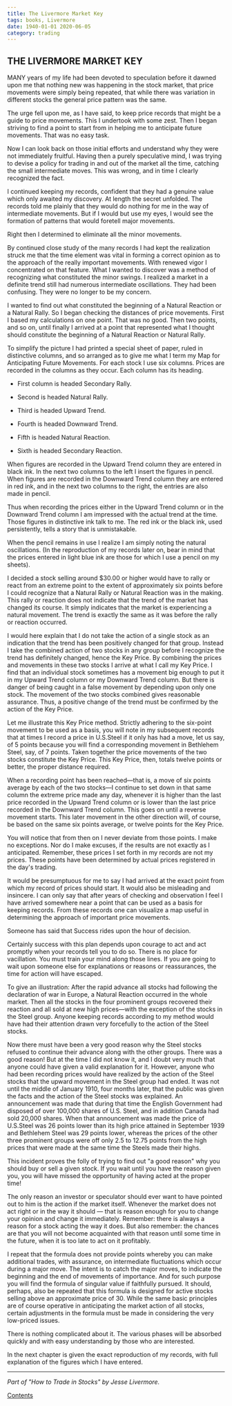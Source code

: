 ```yaml
---
title: The Livermore Market Key
tags: books, Livermore
date: 1940-01-01 2020-06-05
category: trading
---
```




## THE LIVERMORE MARKET KEY

MANY years of my life had been devoted to speculation before it dawned upon me that nothing new was happening in the stock market, that price movements were simply being repeated, that while there was variation in different stocks the general price pattern was the same.

The urge fell upon me, as I have said, to keep price records that might be a guide to price movements. This I undertook with some zest. Then I began striving to find a point to start from in helping me to anticipate future movements. That was no easy task.

Now I can look back on those initial efforts and understand why they were not immediately fruitful. Having then a purely speculative mind, I was trying to devise a policy for trading in and out of the market all the time, catching the small intermediate moves. This was wrong, and in time I clearly recognized the fact.

I continued keeping my records, confident that they had a genuine value which only awaited my discovery. At length the secret unfolded. The records told me plainly that they would do nothing for me in the way of intermediate movements. But if I would but use my eyes, I would see the formation of patterns that would foretell major movements.  

Right then I determined to eliminate all the minor movements.

By continued close study of the many records I had kept the realization struck me that the time element was vital in forming a correct opinion as to the approach of the really important movements. With renewed vigor I concentrated on that feature. What I wanted to discover was a method of recognizing what constituted the minor swings. I realized a market in a definite trend still had numerous intermediate oscillations. They had been confusing. They were no longer to be my concern.



I wanted to find out what constituted the beginning of a Natural Reaction or a Natural Rally. So I began checking the distances of price movements. First I based my calculations on one point. That was no good. Then two points, and so on, until finally I arrived at a point that represented what I thought should constitute the beginning of a Natural Reaction or Natural Rally.



To simplify the picture I had printed a special sheet of paper, ruled in distinctive columns, and so arranged as to give me what I term my Map for Anticipating Future Movements. For each stock I use six columns. Prices are recorded in the columns as they occur. Each column has its heading.



* First column is headed Secondary Rally.

* Second is headed Natural Rally.

* Third is headed Upward Trend.

* Fourth is headed Downward Trend.

* Fifth is headed Natural Reaction.

* Sixth is headed Secondary Reaction.



When figures are recorded in the Upward Trend column they are entered in black ink. In the next two columns to the left I insert the figures in pencil. When figures are recorded in the Downward Trend column they are entered in red ink, and in the next two columns to the right, the entries are also made in pencil.



Thus when recording the prices either in the Upward Trend column or in the Downward Trend column I am impressed with the actual trend at the time. Those figures in distinctive ink talk to me. The red ink or the black ink, used persistently, tells a story that is unmistakable.



When the pencil remains in use I realize I am simply noting the natural oscillations. (In the reproduction of my records later on, bear in mind that the prices entered in light blue ink are those for which I use a pencil on my sheets).



I decided a stock selling around $30.00 or higher would have to rally or react from an extreme point to the extent of approximately six points before I could recognize that a Natural Rally or Natural Reaction was in the making. This rally or reaction does not indicate that the trend of the market has changed its course. It simply indicates that the market is experiencing a natural movement. The trend is exactly the same as it was before the rally or reaction occurred.



I would here explain that I do not take the action of a single stock as an indication that the trend has been positively changed for that group. Instead I take the combined action of two stocks in any group before I recognize the trend has definitely changed, hence the Key Price. By combining the prices and movements in these two stocks I arrive at what I call my Key Price. I find that an individual stock sometimes has a movement big enough to put it in my Upward Trend column or my Downward Trend column. But there is danger of being caught in a false movement by depending upon only one stock. The movement of the two stocks combined gives reasonable assurance. Thus, a positive change of the trend must be confirmed by the action of the Key Price.



Let me illustrate this Key Price method. Strictly adhering to the six-point movement to be used as a basis, you will note in my subsequent records that at times I record a price in U.S.Steel if it only has had a move, let us say, of 5 points because you will find a corresponding movement in Bethlehem Steel, say, of 7 points. Taken together the price movements of the two stocks constitute the Key Price. This Key Price, then, totals twelve points or better, the proper distance required.



When a recording point has been reached—that is, a move of six points average by each of the two stocks—I continue to set down in that same column the extreme price made any day, whenever it is higher than the last price recorded in the Upward Trend column or is lower than the last price recorded in the Downward Trend column. This goes on until a reverse movement starts. This later movement in the other direction will, of course, be based on the same six points average, or twelve points for the Key Price.

You will notice that from then on I never deviate from those points. I make no exceptions. Nor do I make excuses, if the results are not exactly as I anticipated. Remember, these prices I set forth in my records are not my prices. These points have been determined by actual prices registered in the day's trading.



It would be presumptuous for me to say I had arrived at the exact point from which my record of prices should start. It would also be misleading and insincere. I can only say that after years of checking and observation I feel I have arrived somewhere near a point that can be used as a basis for keeping records. From these records one can visualize a map useful in determining the approach of important price movements.



Someone has said that Success rides upon the hour of decision.

Certainly success with this plan depends upon courage to act and act promptly when your records tell you to do so. There is no place for vacillation. You must train your mind along those lines. If you are going to wait upon someone else for explanations or reasons or reassurances, the time for action will have escaped.



To give an illustration: After the rapid advance all stocks had following the declaration of war in Europe, a Natural Reaction occurred in the whole market. Then all the stocks in the four prominent groups recovered their reaction and all sold at new high prices—with the exception of the stocks in the Steel group. Anyone keeping records according to my method would have had their attention drawn very forcefully to the action of the Steel stocks. 



Now there must have been a very good reason why the Steel stocks refused to continue their advance along with the other groups. There was a good reason! But at the time I did not know it, and I doubt very much that anyone could have given a valid explanation for it. However, anyone who had been recording prices would have realized by the action of the Steel stocks that the upward movement in the Steel group had ended. It was not until the middle of January 1910, four months later, that the public was given the facts and the action of the Steel stocks was explained. An announcement was made that during that time the English Government had disposed of over 100,000 shares of U.S. Steel, and in addition Canada had sold 20,000 shares. When that announcement was made the price of U.S.Steel was 26 points lower than its high price attained in September 1939 and Bethlehem Steel was 29 points lower, whereas the prices of the other three prominent groups were off only 2.5 to 12.75 points from the high prices that were made at the same time the Steels made their highs. 



This incident proves the folly of trying to find out "a good reason" why you should buy or sell a given stock. If you wait until you have the reason given you, you will have missed the opportunity of having acted at the proper time! 



The only reason an investor or speculator should ever want to have pointed out to him is the action if the market itself. Whenever the market does not act right or in the way it should — that is reason enough for you to change your opinion and change it immediately. Remember: there is always a reason for a stock acting the way it does. But also remember: the chances are that you will not become acquainted with that reason until some time in the future, when it is too late to act on it profitably.



I repeat that the formula does not provide points whereby you can make additional trades, with assurance, on intermediate fluctuations which occur during a major move. The intent is to catch the major moves, to indicate the beginning and the end of movements of importance. And for such purpose you will find the formula of singular value if faithfully pursued. It should, perhaps, also be repeated that this formula is designed for active stocks selling above an approximate price of 30. While the same basic principles are of course operative in anticipating the market action of all stocks, certain adjustments in the formula must be made in considering the very low-priced issues.



There is nothing complicated about it. The various phases will be absorbed quickly and with easy understanding by those who are interested.



In the next chapter is given the exact reproduction of my records, with full explanation of the figures which I have entered.



--- 
*Part of "How to Trade in Stocks" by Jesse Livermore.* 

[Contents]({filename}How_to_trade_in_stocks.md) 

